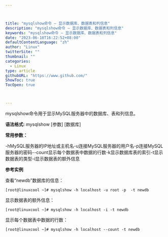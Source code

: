```yaml
---



title: "mysqlshow命令 – 显示数据库、数据表和列信息"
description: "mysqlshow命令 – 显示数据库、数据表和列信息"
keywords: "mysqlshow命令 – 显示数据库、数据表和列信息"
date: "2023-06-18T16:22:52+08:00"
defaultContentLanguage: "zh"
author: "Linux"
twitterSite: ""
thumbnail: ""
categories:
  - Linux
type: article
githubURL: "https://www.github.com/"
ShowToc: true
TocOpen: true



---
```


mysqlshow命令用于显示MySQL服务器中的数据库、表和列信息。

**语法格式:** mysqlshow [参数] [数据库]

**常用参数：**

-hMySQL服务器的IP地址或主机名-u连接MySQL服务器的用户名-p连接MySQL服务器的密码--count显示每个数据表中数据的行数-k显示数据库表的索引-t显示数据表的类型-i显示数据表的额外信息

**参考实例**

查看“newdb”数据库的信息：

```
[root@linuxcool ~]# mysqlshow -h localhost -u root -p  -t newdb
```

显示数据表的额外信息：

```
[root@linuxcool ~]# mysqlshow -h localhost -i -t newdb
```

显示每个数据表中数据的行数：

```
[root@linuxcool ~]# mysqlshow -h localhost --count -t newdb
```